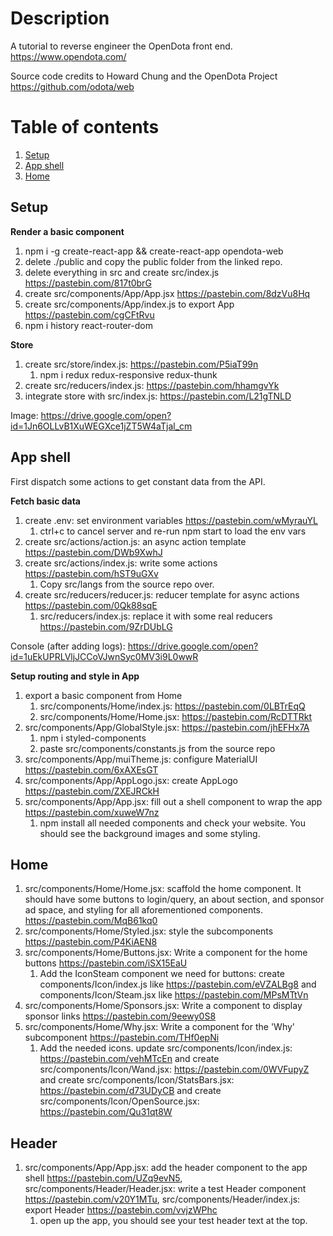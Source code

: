 # Description

A tutorial to reverse engineer the OpenDota front end. https://www.opendota.com/

Source code credits to Howard Chung and the OpenDota Project https://github.com/odota/web

# Table of contents
1. [Setup](#setup)
1. [App shell](#app)
1. [Home](#home)

## Setup <a name="setup"></a>
**Render a basic component**
1. npm i -g create-react-app && create-react-app opendota-web
1. delete ./public and copy the public folder from the linked repo.
1. delete everything in src and create src/index.js https://pastebin.com/817t0brG
1. create src/components/App/App.jsx https://pastebin.com/8dzVu8Hq
1. create src/components/App/index.js to export App https://pastebin.com/cgCFtRvu
1. npm i history react-router-dom

**Store**
1. create src/store/index.js: https://pastebin.com/P5iaT99n
    1. npm i redux redux-responsive redux-thunk
1. create src/reducers/index.js: https://pastebin.com/hhamgvYk
1. integrate store with src/index.js: https://pastebin.com/L21gTNLD

Image: https://drive.google.com/open?id=1Jn6OLLvB1XuWEGXce1jZT5W4aTjal_cm

## App shell <a name="app"></a>

First dispatch some actions to get constant data from the API.

**Fetch basic data**
1. create .env: set environment variables https://pastebin.com/wMyrauYL
    1. ctrl+c to cancel server and re-run npm start to load the env vars
1. create src/actions/action.js: an async action template https://pastebin.com/DWb9XwhJ
1. create src/actions/index.js: write some actions https://pastebin.com/hST9uGXv
    1. Copy src/langs from the source repo over.
1. create src/reducers/reducer.js: reducer template for async actions https://pastebin.com/0Qk88sqE
    1. src/reducers/index.js: replace it with some real reducers https://pastebin.com/9ZrDUbLG

Console (after adding logs): https://drive.google.com/open?id=1uEkUPRLVljJCCoVJwnSyc0MV3i9L0wwR

**Setup routing and style in App**
1. export a basic component from Home
    1. src/components/Home/index.js: https://pastebin.com/0LBTrEqQ
    2. src/components/Home/Home.jsx: https://pastebin.com/RcDTTRkt
1. src/components/App/GlobalStyle.jsx: https://pastebin.com/jhEFHx7A
    1. npm i styled-components
    2. paste src/components/constants.js from the source repo
1. src/components/App/muiTheme.js: configure MaterialUI https://pastebin.com/6xAXEsGT
1. src/components/App/AppLogo.jsx: create AppLogo https://pastebin.com/ZXEJRCkH
1. src/components/App/App.jsx: fill out a shell component to wrap the app https://pastebin.com/xuweW7nz
    1. npm install all needed components and check your website. You should see the background images and some styling.

## Home <a name="home"></a>

1. src/components/Home/Home.jsx: scaffold the home component. It should have some buttons to login/query, an about section, and sponsor ad space, and styling for all aforementioned components. https://pastebin.com/MqB61kq0
1. src/components/Home/Styled.jsx: style the subcomponents https://pastebin.com/P4KiAEN8
1. src/components/Home/Buttons.jsx: Write a component for the home buttons https://pastebin.com/iSX15EaU
    1. Add the IconSteam component we need for buttons: create components/Icon/index.js like https://pastebin.com/eVZALBg8 and components/Icon/Steam.jsx like https://pastebin.com/MPsMTtVn
1. src/components/Home/Sponsors.jsx: Write a component to display sponsor links https://pastebin.com/9eewy0S8
1. src/components/Home/Why.jsx: Write a component for the 'Why' subcomponent https://pastebin.com/THf0epNi
    1. Add the needed icons. update src/components/Icon/index.js: https://pastebin.com/vehMTcEn and create src/components/Icon/Wand.jsx: https://pastebin.com/0WVFupyZ and create src/components/Icon/StatsBars.jsx: https://pastebin.com/d73UDyCB and create src/components/Icon/OpenSource.jsx: https://pastebin.com/Qu31qt8W

## Header <a name="home"></a>

1. src/components/App/App.jsx: add the header component to the app shell https://pastebin.com/UZq9evN5, src/components/Header/Header.jsx: write a test Header component https://pastebin.com/v20Y1MTu, src/components/Header/index.js: export Header https://pastebin.com/vvjzWPhc
    1. open up the app, you should see your test header text at the top.
